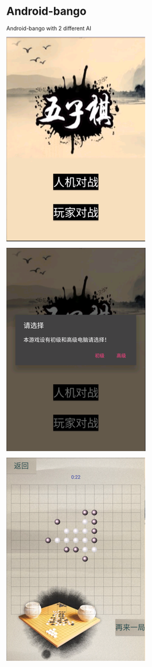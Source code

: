 # Android-bango
Android-bango with 2 different AI

![图片](pic/1.png)

![图片](pic/2.png)

![图片](pic/3.png)